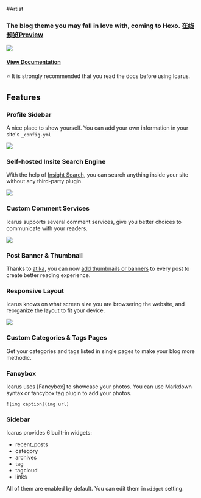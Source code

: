 #Artist

### The blog theme you may fall in love with, coming to Hexo. [在线预览Preview](http://blog.iamxcc.com/)
![](http://7xveyh.com1.z0.glb.clouddn.com/Screenshot-artist.png)

#### [View Documentation](https://github.com/iamxcc/hexo-theme-artist/wiki)
:star: It is strongly recommended that you read the docs before using Icarus.

## Features

### Profile Sidebar

A nice place to show yourself. You can add your own information in your site's `_config.yml`

![](http://7xveyh.com1.z0.glb.clouddn.com/profile.png)

### Self-hosted Insite Search Engine
With the help of [Insight Search](https://github.com/ppoffice/hexo-theme-icarus/wiki/Search#insight-search), you can search anything inside your site without any third-party plugin.

![](http://ppoffice.github.io/hexo-theme-icarus/gallery/insight-search.png "")

### Custom Comment Services
Icarus supports several comment services, give you better choices to communicate with your readers.

![](http://ppoffice.github.io/hexo-theme-icarus/gallery/custom-comments.png "")

### Post Banner & Thumbnail

Thanks to [atika](https://github.com/atika), you can now [add thumbnails or banners](https://github.com/ppoffice/hexo-theme-icarus/wiki/Theme#thumbnail) to every post to create better reading experience.

### Responsive Layout

Icarus knows on what screen size you are browsering the website, and reorganize the layout to fit your device.

![](http://ppoffice.github.io/hexo-theme-icarus/gallery/responsive.jpg "")

### Custom Categories & Tags Pages

Get your categories and tags listed in single pages to make your blog more methodic.

### Fancybox

Icarus uses [Fancybox] to showcase your photos. You can use Markdown syntax or fancybox tag plugin to add your photos.

```
![img caption](img url)
```

### Sidebar

Icarus provides 6 built-in widgets:

- recent_posts
- category
- archives
- tag
- tagcloud
- links

All of them are enabled by default. You can edit them in `widget` setting.

